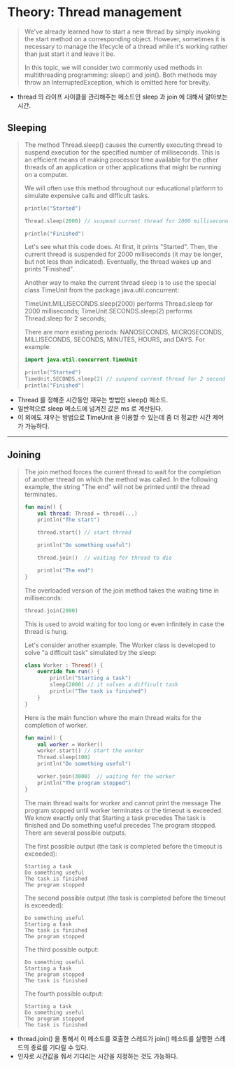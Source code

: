 # Theory: Thread management

> We've already learned how to start a new thread by simply invoking the start method on a corresponding object. However, sometimes it is necessary to manage the lifecycle of a thread while it's working rather than just start it and leave it be.
> 
> In this topic, we will consider two commonly used methods in multithreading programming: sleep() and join(). Both methods may throw an InterruptedException, which is omitted here for brevity.

- thread 의 라이프 사이클을 관리해주는 메소드인 sleep 과 join 에 대해서 알아보는 시간.

## Sleeping

> The method Thread.sleep() causes the currently executing thread to suspend execution for the specified number of milliseconds. This is an efficient means of making processor time available for the other threads of an application or other applications that might be running on a computer.
> 
> We will often use this method throughout our educational platform to simulate expensive calls and difficult tasks.
>
> ```kotlin
> println("Started")
> 
> Thread.sleep(2000) // suspend current thread for 2000 milliseconds
> 
> println("Finished")
> ```
> 
> Let's see what this code does. At first, it prints "Started". Then, the current thread is suspended for 2000 milliseconds (it may be longer, but not less than indicated). Eventually, the thread wakes up and prints "Finished".
>
> Another way to make the current thread sleep is to use the special class TimeUnit from the package java.util.concurrent:
>
> TimeUnit.MILLISECONDS.sleep(2000) performs Thread.sleep for 2000 milliseconds;
> TimeUnit.SECONDS.sleep(2) performs Thread.sleep for 2 seconds;
> 
> There are more existing periods: NANOSECONDS, MICROSECONDS, MILLISECONDS, SECONDS, MINUTES, HOURS, and DAYS. For example:
>
> ```kotlin
> import java.util.concurrent.TimeUnit
> 
> println("Started")
> TimeUnit.SECONDS.sleep(2) // suspend current thread for 2 second
> println("Finished")
> ```

- Thread 를 정해준 시간동안 재우는 방법인 sleep() 메소드.
- 일반적으로 sleep 메소드에 넘겨진 값은 ms 로 계산된다.
- 이 외에도 재우는 방법으로 TimeUnit 을 이용할 수 있는데 좀 더 정교한 시간 제어가 가능하다.

*** 

## Joining

> The join method forces the current thread to wait for the completion of another thread on which the method was called. In the following example, the string "The end" will not be printed until the thread terminates.
> 
> ```kotlin
> fun main() {
>     val thread: Thread = thread(...)
>     println("The start")
> 
>     thread.start() // start thread
> 
>     println("Do something useful")
> 
>     thread.join()  // waiting for thread to die
> 
>     println("The end")
> }
> ```
> 
> The overloaded version of the join method takes the waiting time in milliseconds:
>
> ```kotlin
> thread.join(2000)
> ```
> 
> This is used to avoid waiting for too long or even infinitely in case the thread is hung.
>
> Let's consider another example. The Worker class is developed to solve "a difficult task" simulated by the sleep:
>
> ```kotlin
> class Worker : Thread() {
>     override fun run() {
>         println("Starting a task")
>         sleep(2000) // it solves a difficult task
>         println("The task is finished")
>     }
> }
> ```
> 
> Here is the main function where the main thread waits for the completion of worker.
>
> ```kotlin
> fun main() {
>     val worker = Worker()
>     worker.start() // start the worker
>     Thread.sleep(100)
>     println("Do something useful")
> 
>     worker.join(3000)  // waiting for the worker
>     println("The program stopped")
> }
> ```
> 
> The main thread waits for worker and cannot print the message The program stopped until worker terminates or the timeout is exceeded. We know exactly only that Starting a task precedes The task is finished and Do something useful precedes The program stopped. There are several possible outputs.
>
> The first possible output (the task is completed before the timeout is exceeded):
>
> ```
> Starting a task
> Do something useful
> The task is finished
> The program stopped 
> ```
> 
> The second possible output (the task is completed before the timeout is exceeded):
>
> ```
> Do something useful
> Starting a task
> The task is finished
> The program stopped
> ```
> 
> The third possible output:
>
> ```
> Do something useful
> Starting a task
> The program stopped
> The task is finished
> ```
> 
> The fourth possible output:
>
> ```
> Starting a task
> Do something useful
> The program stopped
> The task is finished
> ```

- thread.join() 을 통해서 이 메소드를 호출한 스레드가 join() 메소드를 실행한 스레드의 종료를 기다릴 수 있다.
- 인자로 시간값을 줘서 기다리는 시간을 지정하는 것도 가능하다. 